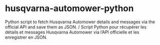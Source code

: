 # husqvarna-automower-python
Python script to fetch Husqvarna Automower details and messages via the official API and save them as JSON. / Script Python pour récupérer les détails et messages Husqvarna Automower via l’API officielle et les enregistrer en JSON.
